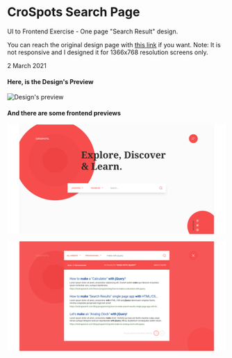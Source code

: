 # CroSpots Search Page
UI to Frontend Exercise - One page "Search Result" design.

You can reach the original design page with [this link](https://dribbble.com/shots/3272972 "CroSpots - Search") if you want.
Note: It is not responsive and I designed it for 1366x768 resolution screens only.

2 March 2021

#### Here, is the Design's Preview
![Design's preview](https://cdn.dribbble.com/users/34556/screenshots/3272972/cro-really-final.gif "CroSpots - Search")

#### And there are some frontend previews
![Design's preview](https://github.com/ilyasBilgihan/CroSpots-Search-Page/raw/main/frontend1.png "CroSpots - Frontend Preview 1")

![Design's preview](https://github.com/ilyasBilgihan/CroSpots-Search-Page/raw/main/frontend2.png "CroSpots - Frontend Preview 2")





